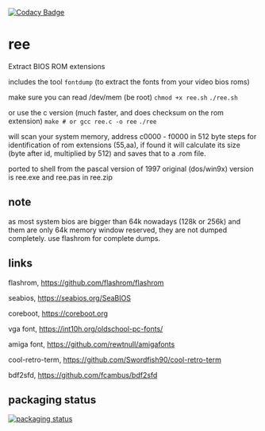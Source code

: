 [![Codacy Badge](https://api.codacy.com/project/badge/Grade/b5bebc8b8aed438da6bf0b2a63161d7a)](https://www.codacy.com/app/alexmyczko/ree?utm_source=github.com&amp;utm_medium=referral&amp;utm_content=alexmyczko/ree&amp;utm_campaign=Badge_Grade)

# ree
Extract BIOS ROM extensions

includes the tool `fontdump` (to extract the fonts from your video bios roms)

make sure you can read /dev/mem (be root)
`chmod +x ree.sh`
`./ree.sh`

or use the c version (much faster, and does checksum on the rom extension)
`make # or gcc ree.c -o ree`
`./ree`

will scan your system memory, address c0000 - f0000 in 512 byte steps for
identification of rom extensions (55,aa), if found it will calculate
its size (byte after id, multiplied by 512) and saves that to a .rom file.

ported to shell from the pascal version of 1997
original (dos/win9x) version is ree.exe and ree.pas in ree.zip

## note

as most system bios are bigger than 64k nowadays (128k or 256k) and them
are only 64k memory window reserved, they are not dumped completely.
use flashrom for complete dumps.

## links

flashrom, https://github.com/flashrom/flashrom

seabios, https://seabios.org/SeaBIOS

coreboot, https://coreboot.org

vga font, https://int10h.org/oldschool-pc-fonts/

amiga font, https://github.com/rewtnull/amigafonts

cool-retro-term, https://github.com/Swordfish90/cool-retro-term

bdf2sfd, https://github.com/fcambus/bdf2sfd

## packaging status

[![packaging status](https://repology.org/badge/vertical-allrepos/ree.svg)](https://repology.org/project/ree/versions)
